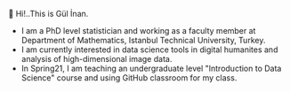 

🌿   Hi!..This is Gül İnan.   
- I am a PhD level statistician and working as a faculty member 
at Department of Mathematics, Istanbul Technical University, Turkey. 
- I am currently interested in data science tools in digital humanites and analysis of high-dimensional
image data.
- In Spring21, I am teaching an undergraduate level "Introduction to Data Science" course and using GitHub classroom for my class.

 
